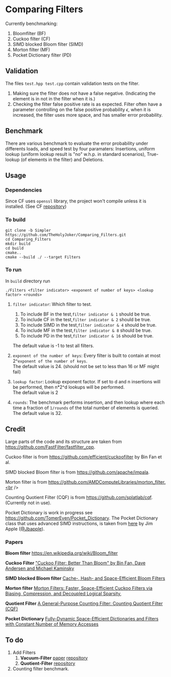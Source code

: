 # Comparing Filters
Currently benchmarking:
1. Bloomfilter (BF)
2. Cuckoo filter (CF)
3. SIMD blocked Bloom filter (SIMD) 
4. Morton filter (MF)
5. Pocket Dictionary filter (PD)

## Validation
  The files `test.hpp test.cpp` contain validation tests on the filter.
  1. Making sure the filter does not have a false negative. (Indicating the element is in not in the filter when it is.)
  2. Checking the filter false positive rate is as expected. 
  Filter often have a parameter controlling on the false positive probability $\epsilon$, when it is increased, the filter uses more space, and has smaller error probability.  
  
 ## Benchmark
 There are various benchmark to evaluate the error probability under differents loads, and speed test by four paramaters:
 Insertions, uniform lookup (uniform lookup result is "no" w.h.p. in standard scenarios), True-lookup (of elements in the filter) and Deletions.
 
 
 ## Usage
 
 ### Dependencies
 Since CF uses `openssl` library, the project won't compile unless it is installed. (See CF [repository](https://github.com/efficient/cuckoofilter))


 ### To build
 ```
 git clone -b Simpler https://github.com/TheHolyJoker/Comparing_Filters.git
 cd Comparing_Filters
 mkdir build
 cd build
 cmake..
 cmake --build ./ --target Filters
 ```
 ### To run
 In `build` directory run
 
 ```
 ./Filters <filter indicator> <exponent of number of keys> <lookup factor> <rounds>
 ```
 1. `filter indicator`: Which filter to test. 
    1. To include BF in the test,`filter indicator & 1` should be true.
    2. To include CF in the test,`filter indicator & 2` should be true.
    3. To include SIMD in the test,`filter indicator & 4` should be true.
    4. To include MF in the test,`filter indicator & 8` should be true.
    5. To include PD in the test,`filter indicator & 16` should be true.
    
    The default value is -1 to test all filters.
 2. `exponent of the number of keys`: Every filter is built to contain at most 2^`exponent of the number of keys`.<br> 
 The default value is 24. (should not be set to less than 16 or MF might fail)
 3. `lookup factor`: Lookup exponent factor. If set to d and n insertions will be performed, then n*2^d lookups will be performed. <br>
 The default value is 2
 4. `rounds`: The benchmark performs insertion, and then lookup where each time a fraction of `1/rounds` of the total number of elements is queried. <br>
  The default value is 32.
 
 ## Credit
 Large parts of the code and its structure are taken from https://github.com/FastFilter/fastfilter_cpp.
 
 Cuckoo filter is from https://github.com/efficient/cuckoofilter by Bin Fan et al. <br />
 
 SIMD blocked Bloom filter is from https://github.com/apache/impala. <br />
 
 Morton filter is from https://github.com/AMDComputeLibraries/morton_filter.<br />
 
 Counting Quotient Filter (CQF) is from https://github.com/splatlab/cqf. (Currently not in use). <br />
 
 Pocket Dictionary is work in progress see https://github.com/TomerEven/Pocket_Dictionary.
 The Pocket Dictionary class that uses advanced SIMD instructions, is taken from [here](https://github.com/jbapple/cuckoofilter/tree/crates/src) by Jim Apple ([@Jbapple](https://github.com/jbapple)).
 
 ### Papers
 **Bloom filter** https://en.wikipedia.org/wiki/Bloom_filter
 
 **Cuckoo Filter**
 ["Cuckoo Filter: Better Than Bloom" by Bin Fan, Dave Andersen and Michael Kaminsky](https://www.cs.cmu.edu/~dga/papers/cuckoo-conext2014.pdf)

**SIMD blocked Bloom filter**
[Cache-, Hash- and Space-Efficient Bloom Filters](https://algo2.iti.kit.edu/singler/publications/cacheefficientbloomfilters-wea2007.pdf)

**Morton filter** [Morton Filters: Faster, Space-Efficient Cuckoo Filters via
Biasing, Compression, and Decoupled Logical Sparsity](https://www.vldb.org/pvldb/vol11/p1041-breslow.pdf), 

**Quotient Filter** [A General-Purpose Counting Filter: Counting Quotient Filter (CQF)](https://www3.cs.stonybrook.edu/~ppandey/files/p775-pandey.pdf)

**Pocket Dictionary** [Fully-Dynamic Space-Efficient Dictionaries and Filters with
Constant Number of Memory Accesses](https://arxiv.org/pdf/1911.05060.pdf)
 
 
 ## To do
1. Add Filters
    1. **Vacuum-Filter** [paper](http://www.vldb.org/pvldb/vol13/p197-wang.pdf) [repository](https://github.com/wuwuz/Vacuum-Filter)
    2. **Quotient-Filter** [repository](https://github.com/splatlab/cqf)
2. Counting filter benchmark. 
